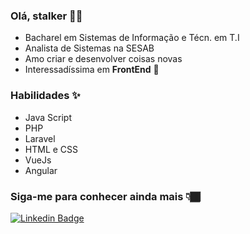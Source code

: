 ### Olá, stalker 👋🥰

- Bacharel em Sistemas de Informação e Técn. em T.I 
- Analista de Sistemas na SESAB
- Amo criar e desenvolver coisas novas
- Interessadíssima em **FrontEnd** 💖

### Habilidades ✨
- Java Script
- PHP
- Laravel
- HTML e CSS
- VueJs
- Angular

### Siga-me para conhecer ainda mais 👇🏾

[![Linkedin Badge](https://img.shields.io/badge/-LinkedIn-blue?style=flat-square&logo=Linkedin&logoColor=white&link=https://www.linkedin.com/in/isadoracrusz/)](https://www.linkedin.com/in/isadoracrusz/) 
